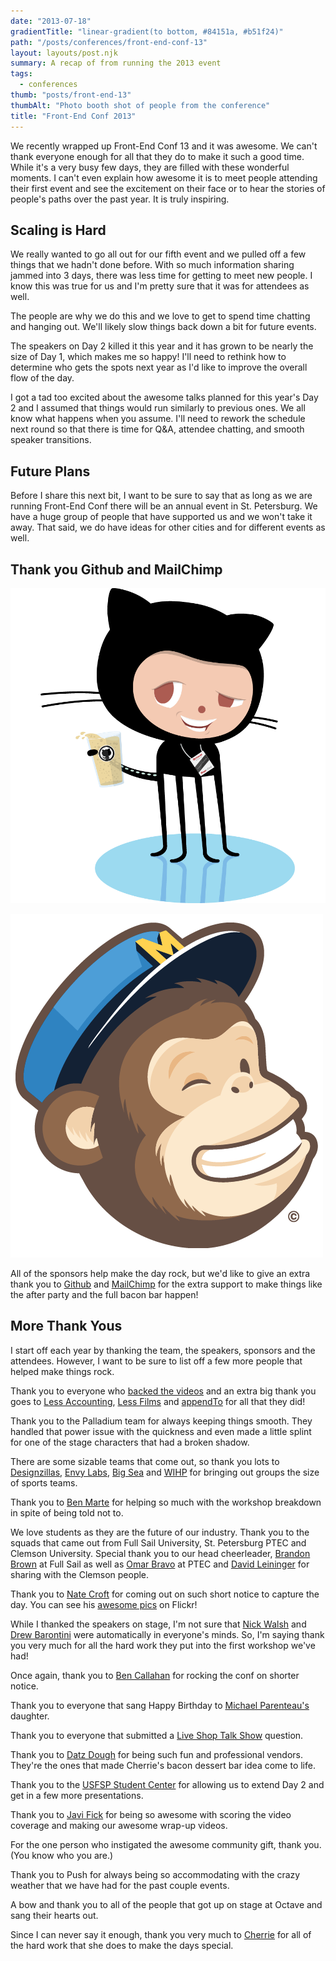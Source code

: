 ```yaml
---
date: "2013-07-18"
gradientTitle: "linear-gradient(to bottom, #84151a, #b51f24)"
path: "/posts/conferences/front-end-conf-13"
layout: layouts/post.njk
summary: A recap of from running the 2013 event
tags:
  - conferences
thumb: "posts/front-end-13"
thumbAlt: "Photo booth shot of people from the conference"
title: "Front-End Conf 2013"
---
```


We recently wrapped up Front-End Conf 13 and it was awesome. We can't thank everyone enough for all that they do to make it such a good time. While it's a very busy few days, they are filled with these wonderful moments. I can't even explain how awesome it is to meet people attending their first event and see the excitement on their face or to hear the stories of people's paths over the past year. It is truly inspiring.

## Scaling is Hard

We really wanted to go all out for our fifth event and we pulled off a few things that we hadn't done before. With so much information sharing jammed into 3 days, there was less time for getting to meet new people. I know this was true for us and I'm pretty sure that it was for attendees as well.

The people are why we do this and we love to get to spend time chatting and hanging out. We'll likely slow things back down a bit for future events.

The speakers on Day 2 killed it this year and it has grown to be nearly the size of Day 1, which makes me so happy! I'll need to rethink how to determine who gets the spots next year as I'd like to improve the overall flow of the day.

I got a tad too excited about the awesome talks planned for this year's Day 2 and I assumed that things would run similarly to previous ones. We all know what happens when you assume. I'll need to rework the schedule next round so that there is time for Q&A, attendee chatting, and smooth speaker transitions.

## Future Plans

Before I share this next bit, I want to be sure to say that as long as we are running Front-End Conf there will be an annual event in St. Petersburg. We have a huge group of people that have supported us and we won't take it away. That said, we do have ideas for other cities and for different events as well.

## Thank you Github and MailChimp

![Front-End Conftocat](/img/posts/conferences/front-end-conf-13/front-end-conftocat.png)

![Freddie](/img/posts/conferences/front-end-conf-13/freddie-wink.png)

All of the sponsors help make the day rock, but we'd like to give an extra thank you to [Github](http://github.com) and [MailChimp](http://mailchimp.com) for the extra support to make things like the after party and the full bacon bar happen!

## More Thank Yous

I start off each year by thanking the team, the speakers, sponsors and the attendees. However, I want to be sure to list off a few more people that helped make things rock.

Thank you to everyone who [backed the videos](http://www.indiegogo.com/projects/help-us-record-the-2013-front-end-design-conference-presentations?c=pledges "http://www.indiegogo.com/projects/help-us-record-the-2013-front-end-design-conference-presentations?c=pledges") and an extra big thank you goes to [Less Accounting](http://lessaccounting.com "http://lessaccounting.com"), [Less Films](http://lessfilms.com "http://lessfilms.com") and [appendTo](http://appendto.com "http://appendto.com") for all that they did!

Thank you to the Palladium team for always keeping things smooth. They handled that power issue with the quickness and even made a little splint for one of the stage characters that had a broken shadow.

There are some sizable teams that come out, so thank you lots to [Designzillas](http://designzillas.com "http://designzillas.com"), [Envy Labs](http://envylabs.com "http://envylabs.com"), [Big Sea](http://bigseadesign.com "http://bigseadesign.com") and [WIHP](http://www.wihphotels.com "http://www.wihphotels.com") for bringing out groups the size of sports teams.

Thank you to [Ben Marte](https://twitter.com/benmarte) for helping so much with the workshop breakdown in spite of being told not to.

We love students as they are the future of our industry. Thank you to the squads that came out from Full Sail University, St. Petersburg PTEC and Clemson University. Special thank you to our head cheerleader, [Brandon Brown](http://twitter.com/bybrandonbrown "http://twitter.com/bybrandonbrown") at Full Sail as well as [Omar Bravo](http://twitter.com/ojbravo "http://twitter.com/ojbravo") at PTEC and [David Leininger](http://twitter.com/davidleininger "http://twitter.com/davidleininger") for sharing with the Clemson people.

Thank you to [Nate Croft](http://natecroft.com "http://natecroft.com") for coming out on such short notice to capture the day. You can see his [awesome pics](http://www.flickr.com/photos/natecroft/sets/72157634330782555/) on Flickr!

While I thanked the speakers on stage, I'm not sure that [Nick Walsh](http://twitter.com/nickawalsh "http://twitter.com/nickawalsh") and [Drew Barontini](http://twitter.com/drewbarontini "http://twitter.com/drewbarontini") were automatically in everyone's minds. So, I'm saying thank you very much for all the hard work they put into the first workshop we've had!

Once again, thank you to [Ben Callahan](http://twitter.com/bencallahan "http://twitter.com/bencallahan") for rocking the conf on shorter notice.

Thank you to everyone that sang Happy Birthday to [Michael Parenteau's](http://twitter.com/parenteau "http://twitter.com/parenteau") daughter.

Thank you to everyone that submitted a [Live Shop Talk Show](http://shoptalkshow.com/episodes/live-from-front-end-conf "http://shoptalkshow.com/episodes/live-from-front-end-conf") question.

Thank you to [Datz Dough](http://www.datztampa.com/dough "http://www.datztampa.com/dough") for being such fun and professional vendors. They're the ones that made Cherrie's bacon dessert bar idea come to life.

Thank you to the [USFSP Student Center](http://www.usfsp.edu/usc "http://www.usfsp.edu/usc") for allowing us to extend Day 2 and get in a few more presentations.

Thank you to [Javi Fick](https://vimeo.com/javifick "https://vimeo.com/javifick") for being so awesome with scoring the video coverage and making our awesome wrap-up videos.

For the one person who instigated the awesome community gift, thank you. (You know who you are.)

Thank you to Push for always being so accommodating with the crazy weather that we have had for the past couple events.

A bow and thank you to all of the people that got up on stage at Octave and sang their hearts out.

Since I can never say it enough, thank you very much to [Cherrie](http://twitter.com/cherriedenney "http://twitter.com/cherriedenney") for all of the hard work that she does to make the days special.
